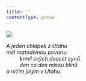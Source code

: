 ```yaml
---
title: ''
contentType: prose
---
```


<section>

![](../Images/035.jpg)

_A jeden chlápek z Utahu  
měl roztodivnou povahu:  
         krmil svých dvacet synů  
         den co den mísou blinů  
a ničím jiným v Utahu._

</section>
